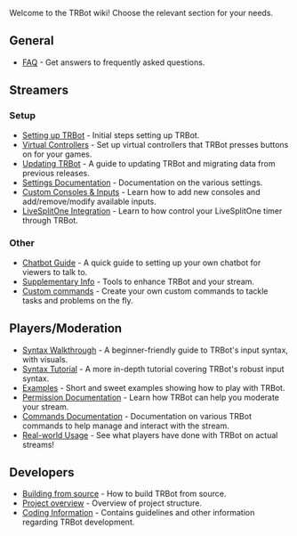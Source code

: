 Welcome to the TRBot wiki! Choose the relevant section for your needs.

## General
* [FAQ](./FAQ.md) - Get answers to frequently asked questions.

## Streamers
### Setup
* [Setting up TRBot](./Setup-Init.md) - Initial steps setting up TRBot.
* [Virtual Controllers](./Setup-VController.md) - Set up virtual controllers that TRBot presses buttons on for your games.
* [Updating TRBot](./Migrating-Data.md) - A guide to updating TRBot and migrating data from previous releases.
* [Settings Documentation](./Settings-Documentation.md) - Documentation on the various settings.
* [Custom Consoles & Inputs](./Adding-ConsolesInputs.md) - Learn how to add new consoles and add/remove/modify available inputs.
* [LiveSplitOne Integration](./LiveSplitOne-Integration.md) - Learn to how control your LiveSplitOne timer through TRBot.

### Other
* [Chatbot Guide](./Setup-Chatterbot.md) - A quick guide to setting up your own chatbot for viewers to talk to.
* [Supplementary Info](Setup-Misc.md) - Tools to enhance TRBot and your stream.
* [Custom commands](./Custom-Commands.md) - Create your own custom commands to tackle tasks and problems on the fly.

## Players/Moderation
* [Syntax Walkthrough](./Syntax-Walkthrough.md) - A beginner-friendly guide to TRBot's input syntax, with visuals.
* [Syntax Tutorial](./Syntax-Tutorial.md) - A more in-depth tutorial covering TRBot's robust input syntax.
* [Examples](./Play-Examples.md) - Short and sweet examples showing how to play with TRBot.
* [Permission Documentation](./Permission-Documentation.md) - Learn how TRBot can help you moderate your stream.
* [Commands Documentation](./Commands-Documentation.md) - Documentation on various TRBot commands to help manage and interact with the stream.
* [Real-world Usage](./Real-Usage-Examples.md) - See what players have done with TRBot on actual streams!

## Developers
* [Building from source](./Building.md) - How to build TRBot from source.
* [Project overview](./Project-Overview.md) - Overview of project structure.
* [Coding Information](./Coding-Information.md) - Contains guidelines and other information regarding TRBot development.
